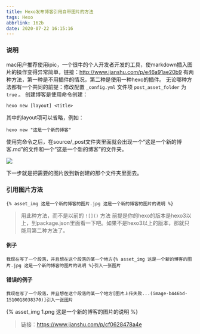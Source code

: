 ```yaml
---
title: Hexo发布博客引用自带图片的方法
tags: Hexo
abbrlink: 162b
date: 2020-07-22 16:15:16
---
```


### 说明

mac用户推荐使用ipic，一个很牛的个人开发者开发的工具，使markdown插入图片的操作变得异常简单，链接：http://www.jianshu.com/p/e46a91ae20b9
有两种方法，第一种是不用插件的情况，第二种是使用一种hexo的插件。
无论哪种方法都有一个共同的前提：修改配置 `_config.yml` 文件项 `post_asset_folder` 为 `true` 。
创建博客是使用命令创建：

```
hexo new [layout] <title>
```

其中的layout项可以省略，例如：

```
hexo new "这是一个新的博客"
```

使用完命令之后，在source/_post文件夹里面就会出现一个“这是一个新的博客.md”的文件和一个“这是一个新的博客”的文件夹。

![](https://upload-images.jianshu.io/upload_images/2155622-409a363274a62842.jpg)

下一步就是把需要的图片放到新创建的那个文件夹里面去。

### 引用图片方法

```
{% asset_img 这是一个新的博客的图片.jpg 这是一个新的博客的图片的说明 %} 
```

> 用此种方法，而不是以前的 `![]()` 方法 前提是你的hexo的版本是hexo3以上，到package.json里面看一下吧。如果不是hexo3以上的版本，那就只能用第二种方法了。

#### 例子

```
我现在写了一个段落，并且想在这个段落的某一个地方{% asset_img 这是一个新的博客的图片.jpg 这是一个新的博客的图片的说明 %}引入一张图片
```

#### 错误的例子

```
我现在写了一个段落，并且想在这个段落的某一个地方[图片上传失败...(image-b446bd-1510018038370)]引入一张图片
```

{% asset_img 1.png 这是一个新的博客的图片的说明 %}

> 链接：https://www.jianshu.com/p/cf0628478a4e
